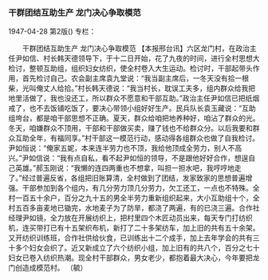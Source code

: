 ### 干群团结互助生产  龙门决心争取模范

1947-04-28
第2版()
专栏：

　　干群团结互助生产
    龙门决心争取模范
    【本报邢台讯】六区龙门村，在政治主任尹如信、村长韩天德领导下，于十二日开始，花了九夜的时间，进行全村思想大检讨，整顿互助组，组织妇女纺织，使全村卷入大生运动。检讨时，干部起带头作用，首先检讨自己。农会副主席袁九堂说：“我当副主席后，一冬天没有拾一根柴，光叫俺丈人给拾。”村长韩天德说：“我当村长，耽误工夫多，组内群众给我把地里活做了，我也没还工，所以群众不愿意和干部互助。”政治主任尹如信已把纸烟戒了，也不去饭铺吃饭了，要决心带领小组好好生产。民兵队长袁玉藏说：“互助组垮台，都是咱干部思想不正确。夏天，群众给咱把地养种好，咱沾了群众的光。冬天，咱嫌群众不顶用，干部和干部做买卖，赚了钱也不给群众分。以后我要和群众互助全年，有福同享。”村干部这一模范行动，感动得各组群众也做了自我检讨。尹如恒说：“俺家五妮，本来连半劳力也不顶，我给他顶成全劳力，别人不高兴。”尹如信说：“我有点自私，看不起尹如恒的领导，不是跟他好好合作，想逞自己英雄。”郝玉刚说：“我懒的连四两重也不想拿，叫担一担水吧，我哼哼地走了。”经过普遍反省，各组把旧账算清，全村做到了团结，发家致家的思想普遍增强。干部参加到各个组内，有几分劳力顶几分劳力，欠工还工，一点也不特殊。全村一百五十余户，百分之九十五的男全半劳力重新组织起来，大小互助组十个，全村五百多亩麦地已锄完，水地麦子为了防旱，都浇了两遍，有的已浇三遍。合作社经理尹如镜，全力放在开展纺织上，把村里四个木匠动员出来，每天专门打纺织机，连买带打已有十五架织布机，新打了二十多架纺车，加上旧的共有五十余架。又开纺织训练班，合作社供给伙食，已训练出十二个成手，加上去年学会的共有三十多个妇女会织了。近又新成立了六个纺织小组，加上旧有的共八个，百分之七十妇女已卷入纺织热潮。现全村干部群众，男女老少，都抱着最大决心，今年要把龙门创造成模范村。
                                                        （毓）
